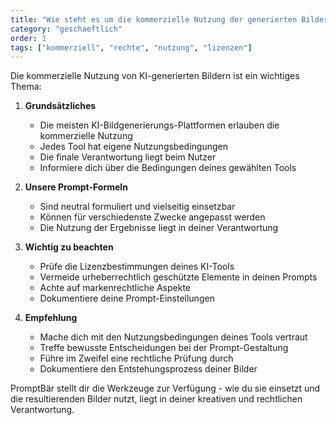 ```yaml
---
title: "Wie steht es um die kommerzielle Nutzung der generierten Bilder?"
category: "geschaeftlich"
order: 1
tags: ["kommerziell", "rechte", "nutzung", "lizenzen"]
---
```


Die kommerzielle Nutzung von KI-generierten Bildern ist ein wichtiges Thema:

1. **Grundsätzliches**
   - Die meisten KI-Bildgenerierungs-Plattformen erlauben die kommerzielle Nutzung
   - Jedes Tool hat eigene Nutzungsbedingungen
   - Die finale Verantwortung liegt beim Nutzer
   - Informiere dich über die Bedingungen deines gewählten Tools

2. **Unsere Prompt-Formeln**
   - Sind neutral formuliert und vielseitig einsetzbar
   - Können für verschiedenste Zwecke angepasst werden
   - Die Nutzung der Ergebnisse liegt in deiner Verantwortung

3. **Wichtig zu beachten**
   - Prüfe die Lizenzbestimmungen deines KI-Tools
   - Vermeide urheberrechtlich geschützte Elemente in deinen Prompts
   - Achte auf markenrechtliche Aspekte
   - Dokumentiere deine Prompt-Einstellungen

4. **Empfehlung**
   - Mache dich mit den Nutzungsbedingungen deines Tools vertraut
   - Treffe bewusste Entscheidungen bei der Prompt-Gestaltung
   - Führe im Zweifel eine rechtliche Prüfung durch
   - Dokumentiere den Entstehungsprozess deiner Bilder

PromptBär stellt dir die Werkzeuge zur Verfügung - wie du sie einsetzt und die resultierenden Bilder nutzt, liegt in deiner kreativen und rechtlichen Verantwortung.
